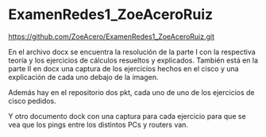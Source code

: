# ExamenRedes1_ZoeAceroRuiz

https://github.com/ZoeAcero/ExamenRedes1_ZoeAceroRuiz.git


En el archivo docx se encuentra la resolución de la parte I con la respectiva teoría y los ejercicios de cálculos resueltos y explicados. También está en la parte II en docx una captura de los ejercicios hechos en el cisco y una explicación de cada uno debajo de la imagen.

Además hay en el repositorio dos pkt, cada uno de uno de los ejercicios de cisco pedidos.

Y otro documento dock con una captura para cada ejercicio para que se vea que los pings entre los distintos PCs y routers van.

